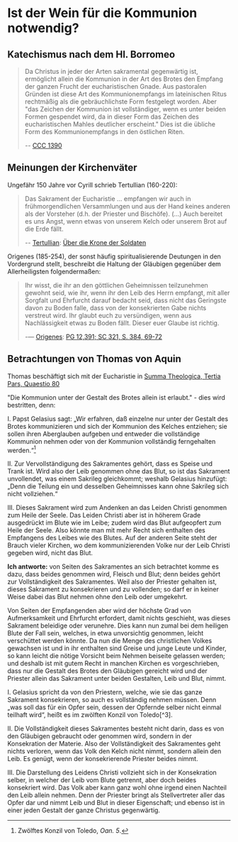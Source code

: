 # Ist der Wein für die Kommunion notwendig?

## Katechismus nach dem Hl. Borromeo

> Da Christus in jeder der Arten sakramental gegenwärtig ist, 
> ermöglicht allein die Kommunion in der Art des Brotes den 
> Empfang der ganzen Frucht der eucharistischen Gnade. Aus 
> pastoralen Gründen ist diese Art des Kommunionempfangs im 
> lateinischen Ritus rechtmäßig als die gebräuchlichste Form 
> festgelegt worden. Aber "das Zeichen der Kommunion ist vollständiger, 
> wenn es unter beiden Formen gespendet wird, da in dieser Form das 
> Zeichen des eucharistischen Mahles deutlicher erscheint." 
> Dies ist die übliche Form des Kommunionempfangs in den östlichen Riten.
> 
> -- [CCC 1390](https://www.scborromeo.org/ccc/para/1390.htm)

## Meinungen der Kirchenväter 

Ungefähr 150 Jahre vor Cyrill schrieb Tertullian (160-220):

> Das Sakrament der Eucharistie ... empfangen wir auch 
> in frühmorgendlichen Versammlungen und aus der Hand keines 
> anderen als der Vorsteher (d.h. der Priester und Bischöfe). 
> (...) Auch bereitet es uns Angst, wenn etwas von unserem 
> Kelch oder unserem Brot auf die Erde fällt.
>
> -- [Tertullian](src): [Über die Krone der Soldaten](src)

Origenes (185-254), der sonst häufig spiritualisierende Deutungen 
in den Vordergrund stellt, beschreibt die Haltung der Gläubigen 
gegenüber dem Allerheiligsten folgendermaßen:

> Ihr wisst, die ihr an den göttlichen Geheimnissen 
> teilzunehmen gewohnt seid, wie ihr, wenn ihr den Leib 
> des Herrn empfangt, mit aller Sorgfalt und Ehrfurcht 
> darauf bedacht seid, dass nicht das Geringste davon 
> zu Boden falle, dass von der konsekrierten Gabe nichts 
> verstreut wird. Ihr glaubt euch zu versündigen, wenn aus 
> Nachlässigkeit etwas zu Boden fällt. 
> Dieser euer Glaube ist richtig.
> 
> -— [Origenes](src): [PG 12,391; SC 321, S. 384, 69-72](src)

## Betrachtungen von Thomas von Aquin

Thomas beschäftigt sich mit der Eucharistie in [Summa Theologica, Tertia Pars, Quaestio 80](src)

"Die Kommunion unter der Gestalt des Brotes allein ist erlaubt." - dies wird bestritten, denn:

I. Papst Gelasius sagt: „Wir erfahren, daß einzelne nur unter der Gestalt des Brotes 
kommunizieren und sich der Kommunion des Kelches entziehen; sie sollen ihren Aberglauben 
aufgeben und entweder die vollständige Kommunion nehmen oder von der Kommunion 
vollständig ferngehalten werden.“[^2]

II. Zur Vervollständigung des Sakramentes gehört, dass es Speise und Trank ist. Wird 
also der Leib genommen ohne das Blut, so ist das Sakrament unvollendet, was einem 
Sakrileg gleichkommt; weshalb Gelasius hinzufügt: „Denn die Teilung ein und desselben 
Geheimnisses kann ohne Sakrileg sich nicht vollziehen.“

III. Dieses Sakrament wird zum Andenken an das Leiden Christi genommen zum Heile der 
Seele. Das Leiden Christi aber ist in höherem Grade ausgedrückt im Blute wie im Leibe; 
zudem wird das Blut aufgeopfert zum Heile der Seele. Also könnte man mit mehr Recht 
sich enthalten des Empfangens des Leibes wie des Blutes. Auf der anderen Seite steht 
der Brauch vieler Kirchen, wo dem kommunizierenden Volke nur der Leib Christi gegeben 
wird, nicht das Blut.

**Ich antworte:** von Seiten des Sakramentes an sich betrachtet komme 
es dazu, dass beides genommen wird, Fleisch und Blut; denn beides gehört 
zur Vollständigkeit des Sakramentes. Weil also der Priester gehalten ist, 
dieses Sakrament zu konsekrieren und zu vollenden; so darf er in keiner 
Weise dabei das Blut nehmen ohne den Leib oder umgekehrt. 

Von Seiten der Empfangenden aber wird der höchste Grad von Aufmerksamkeit und Ehrfurcht 
erfordert, damit nichts geschieht, was dieses Sakrament beleidige oder verunehre. 
Dies kann nun zumal bei dem heiligen Blute der Fall sein, welches, in etwa unvorsichtig 
genommen, leicht verschüttet werden könnte. Da nun die Menge des christlichen Volkes 
gewachsen ist und in ihr enthalten sind Greise und junge Leute und Kinder, so kann 
leicht die nötige Vorsicht beim Nehmen beiseite gelassen werden; und deshalb ist mit 
gutem Recht in manchen Kirchen es vorgeschrieben, dass nur die Gestalt des Brotes den 
Gläubigen gereicht wird und der Priester allein das Sakrament unter beiden Gestalten, 
Leib und Blut, nimmt.

I. Gelasius spricht da von den Priestern, welche, wie sie das ganze Sakrament konsekrieren, 
so auch es vollständig nehmen müssen. Denn „was soll das für ein Opfer sein, dessen der Opfernde 
selber nicht einmal teilhaft wird“, heißt es im zwölften Konzil von Toledo[^3].

II. Die Vollständigkeit dieses Sakramentes besteht nicht darin, dass es von den Gläubigen 
gebraucht oder genommen wird, sondern in der Konsekration der Materie. Also der Vollständigkeit des 
Sakramentes geht nichts verloren, wenn das Volk den Kelch nicht nimmt, sondern allein 
den Leib. Es genügt, wenn der konsekrierende Priester beides nimmt.

III. Die Darstellung des Leidens Christi vollzieht sich in der 
Konsekration selber, in welcher der Leib vom Blute getrennt, aber 
doch beides konsekriert wird. Das Volk aber kann ganz wohl ohne 
irgend einen Nachteil den Leib allein nehmen. Denn der Priester 
bringt als Stellvertreter aller das Opfer dar und nimmt Leib und 
Blut in dieser Eigenschaft; und ebenso ist in einer jeden Gestalt 
der ganze Christus gegenwärtig.

[^1]: Papst Gelasius, *De consiliis distinctis*, 2. Kapitel 12.

[^2]: Zwölftes Konzil von Toledo, *Oan. 5*.